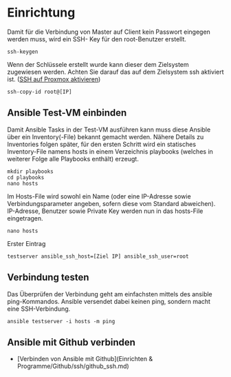 # Einrichtung

Damit für die Verbindung von Master auf Client kein Passwort eingegen werden muss, wird ein SSH-
Key für den root-Benutzer erstellt.

```
ssh-keygen
```
Wenn der Schlüssele erstellt wurde kann dieser dem Zielsystem zugewiesen werden. Achten Sie darauf das auf dem Zielsystem ssh aktiviert ist. ([SSH auf Proxmox aktivieren](https://github.com/guggenbergerME/linux_codes/blob/main/OS_Linux/ServerLinux/Proxmox/ssh/Readme.md))

```
ssh-copy-id root@[IP]
```

## Ansible Test-VM einbinden

Damit Ansible Tasks in der Test-VM ausführen kann muss diese Ansible über ein Inventory(-File)
bekannt gemacht werden. Nähere Details zu Inventories folgen später, für den ersten Schritt wird ein
statisches Inventory-File namens hosts in einem Verzeichnis playbooks (welches in weiterer Folge alle
Playbooks enthält) erzeugt.

```
mkdir playbooks
cd playbooks
nano hosts
```

Im Hosts-File wird sowohl ein Name (oder eine IP-Adresse sowie Verbindungsparameter angeben,
sofern diese vom Standard abweichen).
IP-Adresse, Benutzer sowie Private Key werden nun in das hosts-File eingetragen.

```
nano hosts
```
Erster Eintrag

```
testserver ansible_ssh_host=[Ziel IP] ansible_ssh_user=root
```

## Verbindung testen
Das Überprüfen der Verbindung geht am einfachsten mittels des ansible ping-Kommandos.
Ansible versendet dabei keinen ping, sondern macht eine SSH-Verbindung.

```
ansible testserver -i hosts -m ping
```

## Ansible mit Github verbinden

- [Verbinden von Ansible mit Github](Einrichten & Programme/Github/ssh/github_ssh.md)

